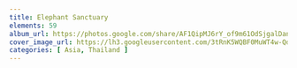 ```yaml
---
title: Elephant Sanctuary
elements: 59
album_url: https://photos.google.com/share/AF1QipMJ6rY_of9m61OdSjgalDanT3mh0zkGhjN-yg9nSpU8xtjI4gr886-e_LQm0ElWwA?key=YmowMlN6V2VuNW1iQzlOTGFoVGFva1lhZ1JHQUFR
cover_image_url: https://lh3.googleusercontent.com/3tRnK5WQBF0MuWT4w-QdGc1_hNma9tf2TYosaJyOuLQ361o5WBTbg-lbhSWByh5V5x9G5pI6PsquVO_HJk2kNwqe0w878nbHHSWkesnj5tszYQ_UjyJjp-odrd6cYvQmrbMnfWM6gROKCJhT-5RjbL4-Msn6oY04sHbT5GRCt-wgJtZxY4UMVIZPV9H8rPbW4C2u5HhDuOosJgAaQtc82OFNjjz94F0wHwzdrexmAqvBDcVAzYFvvDvPU0TlOxaLee30eQYwbU07ksv_YnCM7ggLnAV7SRJfl-DE_4bw5bG4_83P1vls9ErICD8smwyOnv1JtjIwAiaizIBpi6KnZKNVSpekYcvYWZ2FPW70FyHiHYfyg1p4nUPYa59eV6ltujwuR33Kh7ht31J5RIN4jvK5U0j7ali0Af5UI6JkpUqw6qNRnWe_A1G8KGRQRzoQZsE9lmxVezWY_FRcRmgs1S2BhB-CkVrrfdxnjzIZtDw8NjLaPUxK34znlNPrLP4dIj7Lgd7S0ew1jt_s3CYlgcLWQDMwumIwvqGu1QTSxjqJiRXJy3Wrs-jvrzMvlhTWGC45xapaa6ST9j_RBxapbfaHgUDwL2gFYXa3GGiLcANVJzFTSJZyxT-LbTbHd9035-O_DIFYow7kfQCHRfFjSlyhrq-liUcEKHNaSDX3nT7a7HBtUiDEiVo=s195-p-k-no
categories: [ Asia, Thailand ]
---
```

